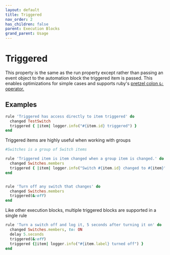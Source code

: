 ```yaml
---
layout: default
title: Triggered
nav_order: 2
has_children: false
parent: Execution Blocks
grand_parent: Usage
---
```


# Triggered
This property is the same as the run property except rather than passing an event object to the automation block the triggered item is passed. This enables optimizations for simple cases and supports ruby's [pretzel colon `&:` operator.](https://medium.com/@dcjones/the-pretzel-colon-75df46dde0c7) 

## Examples
```ruby
rule 'Triggered has access directly to item triggered' do
  changed TestSwitch
  triggered { |item| logger.info("#{item.id} triggered") }
end

```

Triggered items are highly useful when working with groups
```ruby
#Switches is a group of Switch items

rule 'Triggered item is item changed when a group item is changed.' do
  changed Switches.members
  triggered { |item| logger.info("Switch #{item.id} changed to #{item}")}
end


rule 'Turn off any switch that changes' do
  changed Switches.members
  triggered(&:off)
end

```

Like other execution blocks, multiple triggered blocks are supported in a single rule
```ruby
rule 'Turn a switch off and log it, 5 seconds after turning it on' do
  changed Switches.members, to: ON
  delay 5.seconds
  triggered(&:off)
  triggered {|item| logger.info("#{item.label} turned off") }
end
```

